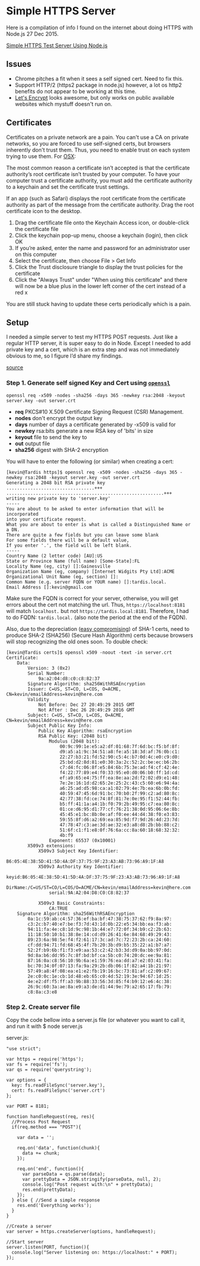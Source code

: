 # Simple HTTPS Server

Here is a compilation of info I found on the internet about doing HTTPS with Node.js
27 Dec 2015.


[Simple HTTPS Test Server Using Node.js](http://www.alexkras.com/simple-https-test-server-using-node-js/)

## Issues

* Chrome pitches a fit when it sees a self signed cert. Need to fix this.
* Support HTTP/2 (https2 package in node.js) however, a lot os http2 benefits do not 
appear to be working at this time.
* [Let's Encrypt](https://letsencrypt.org/) looks awesome, but only works on public available
websites which mystuff doesn't run on.

## Certificates

Certificates on a private network are a pain. You can't use a CA on private networks, so 
you are forced to use self-signed certs, but browsers inherently don't trust them. Thus,
you need to enable trust on each system trying to use them. For 
[OSX](https://support.apple.com/kb/PH18677?locale=en_US):

The most common reason a certificate isn’t accepted is that the certificate authority’s 
root certificate isn’t trusted by your computer. To have your computer trust a certificate 
authority, you must add the certificate authority to a keychain and set the certificate 
trust settings.

If an app (such as Safari) displays the root certificate from the certificate authority as 
part of the message from the certificate authority. Drag the root certificate icon to the 
desktop.

1. Drag the certificate file onto the Keychain Access icon, or double-click the certificate 
file
1. Click the keychain pop-up menu, choose a keychain (login), then click OK
1. If you’re asked, enter the name and password for an administrator user on this computer
1. Select the certificate, then choose File > Get Info
1. Click the Trust disclosure triangle to display the trust policies for the certificate
1. Click the "Always Trust" under "When using this certificate" and there will now be a
blue plus in the lower left corner of the cert instead of a red x

You are still stuck having to update these certs periodically which is a pain.

## Setup

I needed a simple server to test my HTTPS POST requests. Just like a regular HTTP server, 
it is super easy to do in Node. Except I needed to add private key and a cert, which is 
an extra step and was not immediately obvious to me, so I figure I’d share my findings.

[source](http://techglimpse.com/sha256-hash-certificate-openssl/)

### Step 1. Generate self signed Key and Cert using [`openssl`](https://www.openssl.org/docs/manmaster/apps/openssl.html)

    openssl req -x509 -nodes -sha256 -days 365 -newkey rsa:2048 -keyout server.key -out server.crt

* **req** PKCS#10 X.509 Certificate Signing Request (CSR) Management.
* **nodes** don't encrypt the output key
* **days** number of days a certificate generated by -x509 is valid for
* **newkey** rsa:bits generate a new RSA key of 'bits' in size
* **keyout** file to send the key to
* **out** output file
* **sha256** digest with SHA-2 encryption

You will have to enter the following (or similar) when creating a cert:

    [kevin@Tardis https]$ openssl req -x509 -nodes -sha256 -days 365 -newkey rsa:2048 -keyout server.key -out server.crt
    Generating a 2048 bit RSA private key
    .................................+++
    ...........................................................+++
    writing new private key to 'server.key'
    -----
    You are about to be asked to enter information that will be incorporated
    into your certificate request.
    What you are about to enter is what is called a Distinguished Name or a DN.
    There are quite a few fields but you can leave some blank
    For some fields there will be a default value,
    If you enter '.', the field will be left blank.
    -----
    Country Name (2 letter code) [AU]:US
    State or Province Name (full name) [Some-State]:FL
    Locality Name (eg, city) []:Gainesville
    Organization Name (eg, company) [Internet Widgits Pty Ltd]:ACME
    Organizational Unit Name (eg, section) []:
    Common Name (e.g. server FQDN or YOUR name) []:tardis.local.
    Email Address []:kevin@gmail.com

Make sure the FQDN is correct for your server, otherwise, you will get errors about the 
cert not matching the url. Thus, `https://localhost:8181` will match `localhost.` but not
`https://tardis.local:8181`. Therefore, I had to do FQDN: `tardis.local.` (also note the 
period at the end of the FQDN).

Also, due to the depreciation ([easy compromising](https://www.symantec.com/page.jsp?id=sha2-transition)) 
of SHA-1 certs, need to produce SHA-2 (SHA256) (Secure Hash Algorithm) certs because 
browsers will stop recognizing the old ones soon. To double check:

    [kevin@Tardis certs]$ openssl x509 -noout -text -in server.crt
    Certificate:
		Data:
			Version: 3 (0x2)
			Serial Number:
				9a:a2:04:d8:c0:c8:82:37
			Signature Algorithm: sha256WithRSAEncryption
			Issuer: C=US, ST=CO, L=COS, O=ACME, CN=kevin/emailAddress=kevin@here.com
			Validity
				Not Before: Dec 27 20:49:29 2015 GMT
				Not After : Dec 26 20:49:29 2016 GMT
			Subject: C=US, ST=CO, L=COS, O=ACME, CN=kevin/emailAddress=kevin@here.com
			Subject Public Key Info:
				Public Key Algorithm: rsaEncryption
				RSA Public Key: (2048 bit)
					Modulus (2048 bit):
						00:9c:99:1e:e5:a2:df:01:68:7f:6d:bc:f5:bf:8f:
						d9:a5:a1:9c:34:51:a8:fe:a5:18:3d:af:76:0b:c1:
						22:27:b3:21:fd:52:90:c5:4c:b7:0d:4c:e0:c9:d0:
						25:bd:d2:8d:81:e0:30:3a:2c:52:2c:be:ec:b6:2b:
						c7:d4:fc:06:8f:e5:84:6b:75:3e:ad:f4:cf:42:4e:
						f4:22:77:89:e4:f0:33:95:e0:d0:06:b0:ff:1d:cd:
						ef:a9:65:e4:75:ff:ea:8e:aa:2d:f2:02:d9:e1:48:
						7e:2e:16:1d:d2:65:2e:25:2c:43:c5:60:e6:94:4a:
						a6:25:ad:d5:98:ca:a1:02:79:4e:7b:ea:6b:0b:fd:
						40:59:47:45:6d:91:bc:70:b0:2f:99:c2:ad:80:8c:
						42:77:38:fd:ce:74:8f:81:7e:0e:95:f1:52:44:fb:
						b5:ff:41:1a:a4:1b:f0:79:2b:49:95:c7:ea:80:8c:
						01:ce:d6:95:d1:77:cf:76:21:38:0d:95:06:6e:8b:
						45:45:e1:bc:8b:0e:af:f0:ee:44:d4:38:f0:e3:83:
						59:55:8f:d6:a2:69:ea:85:9d:f7:9d:26:4d:23:7d:
						47:78:47:c3:ae:3d:ae:32:e3:a8:d8:2b:bb:88:c2:
						51:6f:c1:f1:e8:0f:76:6a:cc:8a:60:18:68:32:32:
						4b:f9
					Exponent: 65537 (0x10001)
			X509v3 extensions:
				X509v3 Subject Key Identifier: 
					B6:05:4E:38:5D:41:5D:4A:DF:37:75:9F:23:A3:AB:73:96:A9:1F:A8
				X509v3 Authority Key Identifier: 
					keyid:B6:05:4E:38:5D:41:5D:4A:DF:37:75:9F:23:A3:AB:73:96:A9:1F:A8
					DirName:/C=US/ST=CO/L=COS/O=ACME/CN=kevin/emailAddress=kevin@here.com
					serial:9A:A2:04:D8:C0:C8:82:37

				X509v3 Basic Constraints: 
					CA:TRUE
		Signature Algorithm: sha256WithRSAEncryption
			0a:1c:59:ab:c4:57:36:ef:ba:bf:47:38:75:37:62:f9:8a:97:
			c3:2c:b7:40:e7:be:f3:7d:43:1d:0b:22:e5:34:bb:ea:f3:ab:
			94:11:fa:4e:c8:1d:9c:98:1b:44:e7:72:0f:34:b9:c2:2b:63:
			11:18:50:10:b1:38:8e:14:cd:d9:26:41:6e:84:68:49:29:43:
			89:23:6a:98:5e:f4:f2:61:17:3c:ad:7c:72:23:2b:ca:24:60:
			cf:dd:94:71:fd:68:45:4f:7b:20:3b:d9:b5:35:22:a1:b7:a7:
			52:2f:b9:6b:f1:f3:e9:aa:53:c2:42:b3:3d:d9:0a:bb:97:0d:
			9d:8a:b6:dd:95:7c:8f:bd:bf:ca:5b:c0:74:20:dc:ee:9a:81:
			87:16:0a:c8:56:10:9b:6a:e1:59:76:ea:dd:a7:e2:03:41:fa:
			bc:70:34:0f:07:13:fa:9a:29:2b:db:06:1f:82:a4:1b:21:97:
			57:49:a8:4f:08:ea:e1:e2:fb:19:16:bc:73:81:af:c2:09:67:
			2e:c0:0c:1e:cb:1d:48:eb:65:c0:4d:52:19:3e:94:67:1d:25:
			4e:e2:df:f5:ff:a3:9b:88:33:56:3d:85:f4:b9:12:e6:4c:38:
			26:9c:60:3a:ae:8a:e9:a3:de:d1:44:9e:79:a2:65:17:fb:79:
			c8:8a:c3:e8


### Step 2. Create server file

Copy the code bellow into a server.js file (or whatever you want to call it, and run it with 
    $ node server.js

server.js:

    "use strict";

    var https = require('https');
    var fs = require('fs');
    var qs = require('querystring');

    var options = {
      key: fs.readFileSync('server.key'),
      cert: fs.readFileSync('server.crt')
    };

    var PORT = 8181;

    function handleRequest(req, res){
      //Process Post Request
      if(req.method === "POST"){

        var data = '';

        req.on('data', function(chunk){
          data += chunk;
        });

        req.on('end', function(){
          var parseData = qs.parse(data);
          var prettyData = JSON.stringify(parseData, null, 2);
          console.log("Post request with:\n" + prettyData);
          res.end(prettyData);
        });
      } else { //Send a simple response
        res.end('Everything works');
      }
    }

    //Create a server
    var server = https.createServer(options, handleRequest);

    //Start server
    server.listen(PORT, function(){
      console.log("Server listening on: https://localhost:" + PORT);
    });


